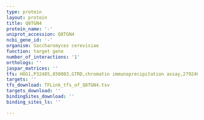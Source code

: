 ```yaml
---
type: protein
layout: protein
title: Q8TGN4
protein_name: '-'
uniprot_accession: Q8TGN4
ncbi_gene_id: '-'
organism: Saccharomyces cerevisiae
function: target gene
number_of_interactions: '1'
orthologs: ''
jaspar_matrices: ''
tfs: HOG1,P32485,850803,GTRD,chromatin immunoprecipitation assay,27924024%5Buid%5D,No
targets: ''
tfs_download: TFLink_tfs_of_Q8TGN4.tsv
targets_download: ''
bindingSites_download: ''
binding_sites_ls: ''

---
```

